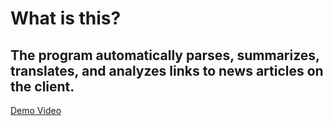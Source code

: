 # What is this?

## The program automatically parses, summarizes, translates, and analyzes links to news articles on the client.
[Demo Video](https://www.youtube.com/watch?v=oADv6G2cCwk)

